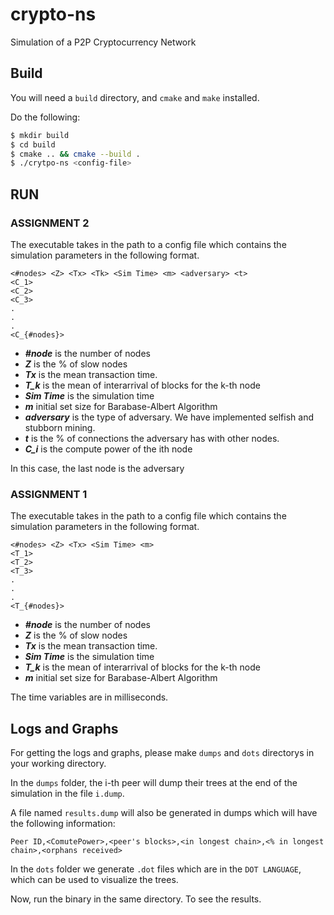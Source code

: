 # crypto-ns

Simulation of a P2P Cryptocurrency Network

## Build

You will need a `build` directory, and `cmake` and `make` installed.

Do the following:
```bash
$ mkdir build
$ cd build
$ cmake .. && cmake --build .
$ ./crytpo-ns <config-file>
```

## RUN

### ASSIGNMENT 2

The executable takes in the path to a config file which contains the simulation parameters in the following format.

```
<#nodes> <Z> <Tx> <Tk> <Sim Time> <m> <adversary> <t>
<C_1>
<C_2>
<C_3>
.
.
.
<C_{#nodes}>
```

* ***#node*** is the number of nodes
* ***Z*** is the % of slow nodes
* ***Tx*** is the mean transaction time.
* ***T_k*** is the mean of interarrival of blocks for the k-th node
* ***Sim Time*** is the simulation time
* ***m*** initial set size for Barabase-Albert Algorithm 
* ***adversary*** is the type of adversary. We have implemented selfish and stubborn mining.
* ***t*** is the % of connections the adversary has with other nodes.
* ***C_i*** is the compute power of the ith node

In this case, the last node is the adversary

### ASSIGNMENT 1

The executable takes in the path to a config file which contains the simulation parameters in the following format.

```
<#nodes> <Z> <Tx> <Sim Time> <m>
<T_1>
<T_2>
<T_3>
.
.
.
<T_{#nodes}>
```
* ***#node*** is the number of nodes
* ***Z*** is the % of slow nodes
* ***Tx*** is the mean transaction time.
* ***Sim Time*** is the simulation time
* ***T_k*** is the mean of interarrival of blocks for the k-th node
* ***m*** initial set size for Barabase-Albert Algorithm 

The time variables are in milliseconds.

## Logs and Graphs

For getting the logs and graphs, please make `dumps` and `dots` directorys in your working directory. 

In the `dumps` folder, the i-th peer will dump their trees at the end of the simulation in the file `i.dump`.

A file named `results.dump` will also be generated in dumps which will have the following information:
```
Peer ID,<ComutePower>,<peer's blocks>,<in longest chain>,<% in longest chain>,<orphans received>
```


In the `dots` folder we generate `.dot` files which are in the `DOT LANGUAGE`, which can be used to visualize the trees.

Now, run the binary in the same directory. To see the results.